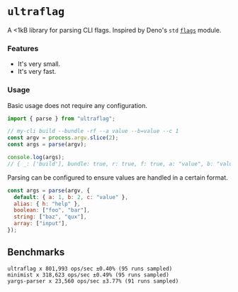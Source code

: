 # `ultraflag`

A <1kB library for parsing CLI flags. Inspired by Deno's `std` [`flags`](https://github.com/denoland/deno_std/blob/main/flags/mod.ts) module.

### Features

- It's very small.
- It's very fast.

### Usage

Basic usage does not require any configuration.

```js
import { parse } from "ultraflag";

// my-cli build --bundle -rf --a value --b=value --c 1
const argv = process.argv.slice(2);
const args = parse(argv);

console.log(args);
// { _: ['build'], bundle: true, r: true, f: true, a: "value", b: "value", c: 1 }
```

Parsing can be configured to ensure values are handled in a certain format.

```js
const args = parse(argv, {
  default: { a: 1, b: 2, c: "value" },
  alias: { h: "help" },
  boolean: ["foo", "bar"],
  string: ["baz", "qux"],
  array: ["input"],
});
```

## Benchmarks

```
ultraflag x 801,993 ops/sec ±0.40% (95 runs sampled)
minimist x 318,623 ops/sec ±0.49% (95 runs sampled)
yargs-parser x 23,560 ops/sec ±3.77% (91 runs sampled)
```
